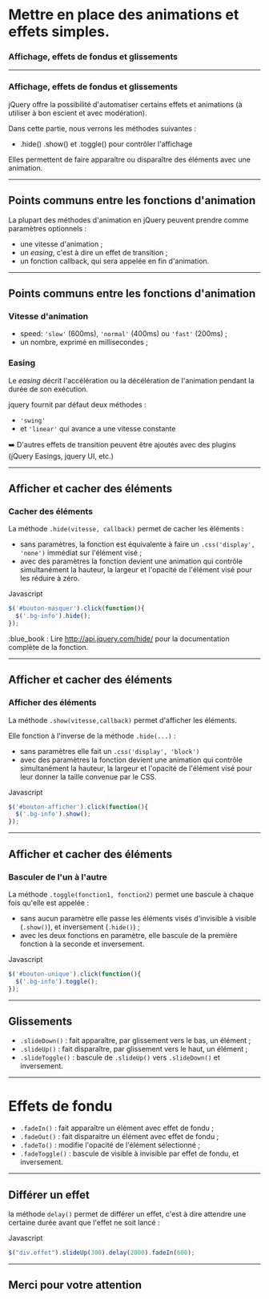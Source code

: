 <!-- footer: Copyright 2017 © Glenn ROLLAND --“ Reproduction interdite -->
<!-- page_number : true -->

<link rel="stylesheet" href="../../assets/style.css" />

# Mettre en place des animations et effets simples.

### Affichage, effets de fondus et glissements

<!-- 09/06 Document -->

----

### Affichage, effets de fondus et glissements

jQuery offre la possibilité d'automatiser certains effets et animations (à utiliser à bon escient et avec modération).

Dans cette partie, nous verrons les méthodes suivantes :

* .hide()  .show() et .toggle() pour contrôler l'affichage

Elles permettent de faire apparaître ou disparaître des éléments avec une animation.

----

## Points communs entre les fonctions d'animation

La plupart des méthodes d'animation en jQuery peuvent prendre comme paramètres optionnels :

* une vitesse d'animation ;
* un _easing_, c'est à dire un effet de transition ;
* un fonction callback, qui sera appelée en fin d'animation.

----

## Points communs entre les fonctions d'animation

### Vitesse d'animation

- speed: `'slow'` (600ms), `'normal'` (400ms) ou `'fast'` (200ms) ;
- un nombre, exprimé en millisecondes ;

### Easing

Le _easing_ décrit l'accélération ou la décélération de l'animation pendant la durée de son exécution. 

jquery fournit par défaut deux méthodes :

- `'swing'` 
- et `'linear'` qui avance a une vitesse constante

:arrow_right: D'autres effets de transition peuvent être ajoutés avec des plugins (jQuery Easings, jquery UI, etc.)

----

## Afficher et cacher des éléments

### Cacher des éléments

La méthode `.hide(vitesse, callback)` permet de cacher les éléments :

* sans paramètres, la fonction est équivalente à faire un `.css('display', 'none')` immédiat sur l'élément visé ;
* avec des paramètres la fonction devient une animation qui contrôle simultanément la hauteur, la largeur et l'opacité de l'élément visé pour les réduire à zéro.

<gx-label>Javascript</gx-label>

```javascript
$('#bouton-masquer').click(function(){
  $('.bg-info').hide();
});
```

:blue_book : Lire http://api.jquery.com/hide/ pour la documentation complète de la fonction.

----

## Afficher et cacher des éléments

### Afficher des éléments

La méthode `.show(vitesse,callback)` permet d'afficher les éléments.

Elle fonction à l'inverse de la méthode `.hide(...)` : 
* sans paramètres elle fait un `.css('display', 'block')`
* avec des paramètres la fonction devient une animation qui contrôle simultanément la hauteur, la largeur et l'opacité de l'élément visé pour leur donner la taille convenue par le CSS.

<gx-label>Javascript</gx-label>

```javascript
$('#bouton-afficher').click(function(){
  $('.bg-info').show();
});
```

----

## Afficher et cacher des éléments

### Basculer de l'un à l'autre

La méthode `.toggle(fonction1, fonction2)` permet une bascule à chaque fois qu'elle est appelée :

* sans aucun paramètre elle passe les éléments visés d'invisible à visible (`.show()`), et inversement (`.hide()`) ;
* avec les deux fonctions en paramètre, elle bascule de la première fonction à la seconde et inversement.

<gx-label>Javascript</gx-label>

```javascript
$('#bouton-unique').click(function(){
  $('.bg-info').toggle();
});
```



----

## Glissements

* `.slideDown()` : fait apparaître, par glissement vers le bas, un élément ;
* `.slideUp()` : fait disparaître, par glissement vers le haut, un élément ;
* `.slideToggle()` : bascule de `.slideUp()` vers `.slideDown()` et inversement.

----

# Effets de fondu

* `.fadeIn()` : fait apparaître un élément avec effet de fondu ;
* `.fadeOut()` : fait disparaitre un élément avec effet de fondu ;
* `.fadeTo()` : modifie l'opacité de l'élément sélectionné ;
* `.fadeToggle()` : bascule de visible à invisible par effet de fondu, et inversement.

----

## Différer un effet

la méthode `delay()` permet de différer un effet, c'est à dire attendre une certaine durée avant que l'effet ne soit lancé :

<gx-label>Javascript</gx-label>

```javascript
$("div.effet").slideUp(300).delay(2000).fadeIn(600);
```


----

## Merci pour votre attention

